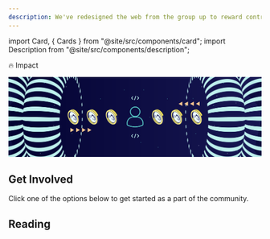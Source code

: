 ```yaml
---
description: We've redesigned the web from the group up to reward contributions fairly. Whether you're a creator, developer, a fan, or just want to connect with family and friends, Koii pays you.
---
```


import Card, { Cards } from "@site/src/components/card";
import Description from "@site/src/components/description";

🔥 Impact

![banner](img/How_Koii_Benefits_You.svg)

<Description
  text="We've redesigned the web from the group up to reward contributions fairly.
  Whether you're a creator, developer, a fan, or just want to connect with
  family and friends, Koii pays you."
/>

## Get Involved

Click one of the options below to get started as a part of the community.&#x20;

<Cards>
  <Card
    title='<p><strong>Mine Attention</strong></p>'
    description=" <p>Get paid when your content gets attention, whether it's a website, blog, vlog, podcast, a meme, or a post on social media.</p>"
    link='/concepts/earning-koii/proof-of-real-traffic/attention-mining'
    linkText='Start Mining Attention'
    svgName='attentionMining'
    cardPerRow='3'
  />
  <Card
    title='<p><strong>Join the Compute Sharing Economy</strong></p>'
    description="<p>If you've got hardware, we've got tasks. When you run a Koii Node, your personal devices can earn you passive income.</p>"
    link='/develop/microservices-and-tasks/run-a-task-node'
    linkText='Run a Node'
    svgName='node'
    cardPerRow='3'
  />
  <Card
    title='<p><strong>Apply for Ecosystem Support</strong></p>'
    description=" <p>Make your dream a reality. Get in touch with the Koii team, and we'll help you start turning your passion project into a business. We can also get you grant in KOII tokens to help you use the community compute network.</p>"
    link='/concepts/earning-koii/grants-program'
    linkText='Apply for a Grant'
    svgName='grant'
    cardPerRow='3'
  />
</Cards>

## Reading

<Cards>
  <Card
    title='<p><strong>Tokenomics</strong></p>'
    description=' <p>How does the KOII token work, why is it necessary, and how you can get your hands on some of them.</p>'
    link='/concepts/earning-koii/network-economics'
    linkText='Learn how the KOII token is distributed'
    svgName='tokenomics'
    cardPerRow='3'
  />
  <Card
    title='<p><strong>List of Grant Topics</strong></p>'
    description="<p>Check this blog post for a list of project ideas we'd love to see in the network.</p>"
    link='https://blog.koii.network/The-Koii-Grant-Program-Set-for-Launch/'
    linkText='Read about our vision for the new web'
    svgName='grant'
    cardPerRow='3'
  />
  <Card
    title='<p><strong>Deploy Apps that Pay Their Users</strong></p>'
    description=' <p>Koii makes it easy to build apps that empower their communities.</p>'
    link='social-tech'
    linkText='Click here to see the dev tools'
    svgName='tasks'
    cardPerRow='3'
  />
</Cards>
